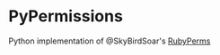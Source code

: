 PyPermissions
=============

Python implementation of @SkyBirdSoar's [RubyPerms](https://github.com/SkyBirdSoar/RubyPerms)
